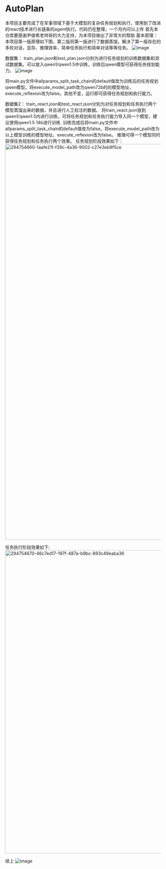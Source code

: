 # AutoPlan
本项目主要完成了在军事领域下基于大模型的复杂任务规划和执行，使用到了改进的react技术进行长链条的agent执行。代码仍在整理，一个月内可以上传
 首先本仓库要感谢尹俊希老帅哥的大力支持，为本项目做出了非常大的帮助
基本原理：
本项目第一版原理如下图，第二版将第一版进行了数据蒸馏，解决了第一版存在的多轮对话，显存、推理效率，简单任务执行和简单对话等等任务。
![image](https://github.com/LDLINGLINGLING/AutoPlan/assets/47373076/e6087bbd-b1cf-49de-a3d2-b84eb24da9fa)

数据集：
train_plan.json和test_plan.json分别为进行任务规划的训练数据集和测试数据集。可以放入qwen1/qwen1.5中训练，训练后qwen模型可获得任务规划能力。
![image](https://github.com/LDLINGLINGLING/AutoPlan/assets/47373076/5b01b9d4-bf52-4502-b910-c3f8a8851417)

将main.py文件中allparams_split_task_chain的default值改为训练后的任务规划qwen模型。将execute_model_path改为qwen72b的的模型地址，execute_reflexion改为false。其他不变，运行即可获得任务规划和执行能力。

数据集2：
train_react.josn和test_react.json分别为对任务规划和任务执行两个模型蒸馏出来的数据，并且进行人工标注的数据。
将train_react.json放到qwen1/qwen1.5内进行训练，可将任务规划和任务执行能力导入同一个模型，建议使用qwen1.5 14b进行训练.
训练完成后将main.py文件中allparams_split_task_chain的default值改为false。将execute_model_path改为以上模型训练的模型地址，execute_reflexion改为false。
推理可得一个模型同时获得任务规划和任务执行两个效果。
任务规划阶段效果如下：
<img width="1280" alt="294754660-1aafe21f-f39c-4a36-9002-c27e3eb9f5ce" src="https://github.com/LDLINGLINGLING/AutoPlan/assets/47373076/485d5a8f-b492-4aec-8a0f-f1bcc1853a4e">

任务执行阶段效果如下:
<img width="981" alt="294754670-46c7ed17-197f-487a-b9bc-893c49eaba36" src="https://github.com/LDLINGLINGLING/AutoPlan/assets/47373076/389d22fe-e1e5-4595-8de9-d0683524bd93">


续上
![image](https://github.com/LDLINGLINGLING/AutoPlan/assets/47373076/6f2b1dcc-4572-425a-8e7b-04a8a73e363e)



